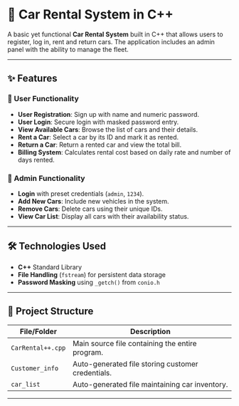 # 🚗 Car Rental System in C++

A basic yet functional **Car Rental System** built in C++ that allows users to register, log in, rent and return cars. The application includes an admin panel with the ability to manage the fleet.

---

## ✨ Features

### 👤 User Functionality
- **User Registration**: Sign up with name and numeric password.
- **User Login**: Secure login with masked password entry.
- **View Available Cars**: Browse the list of cars and their details.
- **Rent a Car**: Select a car by its ID and mark it as rented.
- **Return a Car**: Return a rented car and view the total bill.
- **Billing System**: Calculates rental cost based on daily rate and number of days rented.

### 🔐 Admin Functionality
- **Login** with preset credentials (`admin`, `1234`).
- **Add New Cars**: Include new vehicles in the system.
- **Remove Cars**: Delete cars using their unique IDs.
- **View Car List**: Display all cars with their availability status.

---

## 🛠️ Technologies Used

- **C++** Standard Library
- **File Handling** (`fstream`) for persistent data storage
- **Password Masking** using `_getch()` from `conio.h`

---

## 📁 Project Structure

| File/Folder       | Description                                      |
|-------------------|--------------------------------------------------|
| `CarRental++.cpp` | Main source file containing the entire program. |
| `Customer_info`   | Auto-generated file storing customer credentials.|
| `car_list`        | Auto-generated file maintaining car inventory.   |

---
